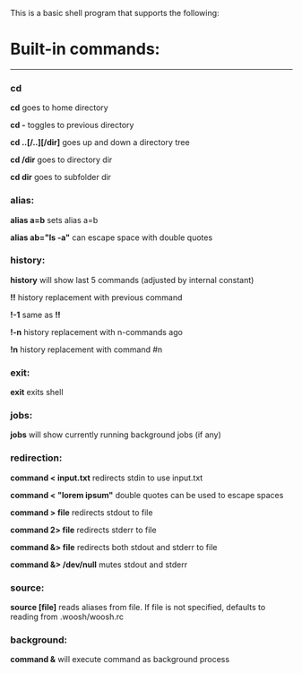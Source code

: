 This is a basic shell program that supports the following:

# Built-in commands:
--------------------

### cd
**cd**   goes to home directory

**cd -** toggles to previous directory

**cd ..[/..][/dir]** goes up and down a directory tree

**cd /dir** goes to directory dir

**cd dir** goes to subfolder dir

### alias:
**alias a=b** sets alias a=b

**alias ab="ls -a"** can escape space with double quotes

### history:
**history** will show last 5 commands (adjusted by internal constant)

**!!** history replacement with previous command

**!-1** same as **!!**

**!-n** history replacement with n-commands ago

**!n** history replacement with command #n

### exit:
**exit** exits shell
### jobs:
**jobs** will show currently running background jobs (if any)
### redirection:
**command < input.txt** redirects stdin to use input.txt

**command < "lorem ipsum"** double quotes can be used to escape spaces

**command > file** redirects stdout to file

**command 2> file** redirects stderr to file

**command &> file** redirects both stdout and stderr to file

**command &> /dev/null** mutes stdout and stderr
### source:
**source [file]** reads aliases from file. If file is not specified, defaults to reading from .woosh/woosh.rc
### background:
**command &** will execute command as background process
